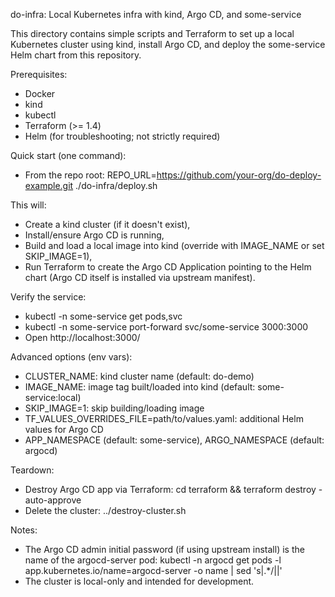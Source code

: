 do-infra: Local Kubernetes infra with kind, Argo CD, and some-service

This directory contains simple scripts and Terraform to set up a local Kubernetes cluster using kind, install Argo CD, 
and deploy the some-service Helm chart from this repository.

Prerequisites:
- Docker
- kind
- kubectl
- Terraform (>= 1.4)
- Helm (for troubleshooting; not strictly required)

Quick start (one command):
- From the repo root:
  REPO_URL=https://github.com/your-org/do-deploy-example.git ./do-infra/deploy.sh

This will:
- Create a kind cluster (if it doesn't exist),
- Install/ensure Argo CD is running,
- Build and load a local image into kind (override with IMAGE_NAME or set SKIP_IMAGE=1),
- Run Terraform to create the Argo CD Application pointing to the Helm chart (Argo CD itself is installed via upstream manifest).

Verify the service:
- kubectl -n some-service get pods,svc
- kubectl -n some-service port-forward svc/some-service 3000:3000
- Open http://localhost:3000/

Advanced options (env vars):
- CLUSTER_NAME: kind cluster name (default: do-demo)
- IMAGE_NAME: image tag built/loaded into kind (default: some-service:local)
- SKIP_IMAGE=1: skip building/loading image
- TF_VALUES_OVERRIDES_FILE=path/to/values.yaml: additional Helm values for Argo CD
- APP_NAMESPACE (default: some-service), ARGO_NAMESPACE (default: argocd)

Teardown:
- Destroy Argo CD app via Terraform:
  cd terraform && terraform destroy -auto-approve
- Delete the cluster:
  ../destroy-cluster.sh

Notes:
- The Argo CD admin initial password (if using upstream install) is the name of the argocd-server pod:
  kubectl -n argocd get pods -l app.kubernetes.io/name=argocd-server -o name | sed 's|.*/||'
- The cluster is local-only and intended for development.

